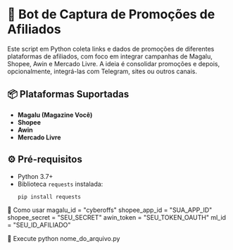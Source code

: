 # 🤖 Bot de Captura de Promoções de Afiliados

Este script em Python coleta links e dados de promoções de diferentes plataformas de afiliados, com foco em integrar campanhas de Magalu, Shopee, Awin e Mercado Livre. A ideia é consolidar promoções e depois, opcionalmente, integrá-las com Telegram, sites ou outros canais.

## 📦 Plataformas Suportadas

- **Magalu (Magazine Você)**
- **Shopee**
- **Awin**
- **Mercado Livre**

## ⚙️ Pré-requisitos

- Python 3.7+
- Biblioteca `requests` instalada:
  ```bash
  pip install requests

🚀 Como usar
magalu_id = "cyberoffs"
shopee_app_id = "SUA_APP_ID"
shopee_secret = "SEU_SECRET"
awin_token = "SEU_TOKEN_OAUTH"
ml_id = "SEU_ID_AFILIADO"

🚀 Execute
python nome_do_arquivo.py

